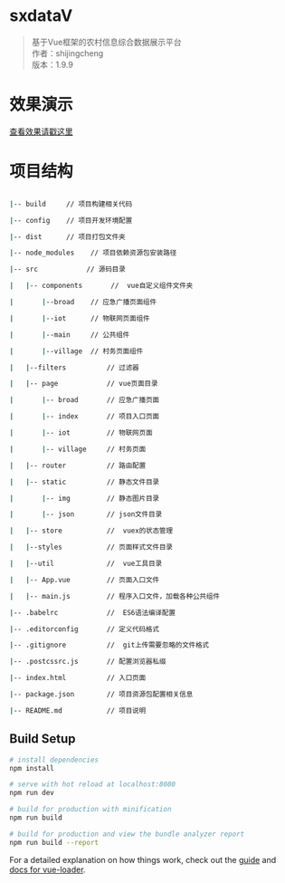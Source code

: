 # sxdataV

> 基于Vue框架的农村信息综合数据展示平台   
> 作者：shijingcheng   
> 版本：1.9.9   

# 效果演示
[查看效果请戳这里](http://101.201.150.246:8081/sxdataV/)

# 项目结构
``` bash

|-- build     // 项目构建相关代码

|-- config    // 项目开发环境配置

|-- dist      // 项目打包文件夹

|-- node_modules    // 项目依赖资源包安装路径

|-- src            // 源码目录

|   |-- components       //  vue自定义组件文件夹

|   	|--broad	// 应急广播页面组件

|   	|--iot		// 物联网页面组件

|   	|--main		// 公共组件

|   	|--village	// 村务页面组件

|   |--filters			// 过滤器

|   |-- page			// vue页面目录

|		|-- broad		// 应急广播页面

|		|-- index		// 项目入口页面

|		|-- iot			// 物联网页面

|		|-- village		// 村务页面

|   |-- router			// 路由配置

|   |-- static			// 静态文件目录

|		|-- img			// 静态图片目录

|		|-- json		// json文件目录

|   |-- store           //  vuex的状态管理

|   |--styles			// 页面样式文件目录

|   |--util				//  vue工具目录

|   |-- App.vue         // 页面入口文件

|   |-- main.js         // 程序入口文件，加载各种公共组件

|-- .babelrc            //  ES6语法编译配置

|-- .editorconfig       // 定义代码格式

|-- .gitignore          //  git上传需要忽略的文件格式

|-- .postcssrc.js		// 配置浏览器私缀

|-- index.html          // 入口页面

|-- package.json        // 项目资源包配置相关信息

|-- README.md           // 项目说明

```
## Build Setup

``` bash
# install dependencies
npm install

# serve with hot reload at localhost:8080
npm run dev

# build for production with minification
npm run build

# build for production and view the bundle analyzer report
npm run build --report
```

For a detailed explanation on how things work, check out the [guide](http://vuejs-templates.github.io/webpack/) and [docs for vue-loader](http://vuejs.github.io/vue-loader).
